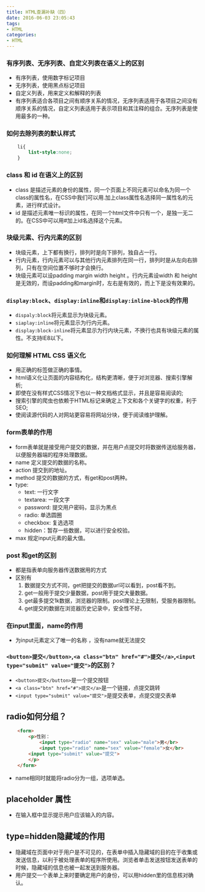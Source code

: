 ```yaml
---
title: HTML查漏补缺（四）
date: 2016-06-03 23:05:43
tags:
- HTML
categories:
- HTML
---
```


### 有序列表、无序列表、自定义列表在语义上的区别

* 有序列表，使用数字标记项目
* 无序列表，使用黑点标记项目
* 自定义列表，用来定义和解释的列表
* 有序列表适合各项目之间有顺序关系的情况，无序列表适用于各项目之间没有顺序关系的情况，自定义列表适用于表示项目和其注释的组合。无序列表是使用最多的一种。

### 如何去除列表的默认样式
<!-- more -->

``` css
    li{
        list-style:none;
    }
```

### class 和 id 在语义上的区别

* class 是描述元素的身份的属性，同一个页面上不同元素可以命名为同一个class的属性名，在CSS中我们可以用.加上class属性名选择同一属性名的元素，进行样式设计。
* id 是描述元素唯一标识的属性，在同一个html文件中只有一个，是独一无二的。在CSS中可以用#加上id名选择这个元素。

### 块级元素、行内元素的区别

* 块级元素，上下都有换行，排列时是向下排列，独自占一行。
* 行内元素，行内元素可以与其他行内元素排列在同一行，排列时是从左向右排列，只有在空间位置不够时才会换行。
* 块级元素可以设padding margin width height 。行内元素设width 和 height是无效的，而设padding和margin时，左右是有效的，而上下是没有效果的。

### `display:block`、`display:inline`和`display:inline-block`的作用

* `dispaly:block`将元素显示为块级元素。
* `siaplay:inline`将元素显示为行内元素。
* `display:block-inline`将元素显示为行内块元素，不换行也具有块级元素的属性。不支持IE8以下。

### 如何理解 HTML CSS 语义化

* 用正确的标签做正确的事情。
* html语义化让页面的内容结构化，结构更清晰，便于对浏览器、搜索引擎解析;
* 即使在没有样式CSS情况下也以一种文档格式显示，并且是容易阅读的;
* 搜索引擎的爬虫也依赖于HTML标记来确定上下文和各个关键字的权重，利于SEO;
* 使阅读源代码的人对网站更容易将网站分块，便于阅读维护理解。

### form表单的作用

* form表单就是接受用户提交的数据，并在用户点提交时将数据传送给服务器，以便服务器端的程序处理数据。
* name 定义提交的数据的名称。
* action 提交到的地址。
* method 提交的数据的方式，有get和post两种。
* type:
    * text: 一行文字
    * textarea: 一段文字
    * password: 提交用户密码，显示为黑点
    * radio: 单选圆圈
    * checkbox: 复选选项
    * hidden：暂存一些数据，可以进行安全校验。
* max 规定input元素的最大值。

### post 和get的区别

* 都是指表单向服务器传送数据用的方式
* 区别有
    1. 数据提交方式不同，get把提交的数据url可以看到，post看不到。 
    2. get一般用于提交少量数据，post用于提交大量数据。
    3. get最多提交1k数据，浏览器的限制。post理论上无限制，受服务器限制。
    4. get提交的数据在浏览器历史记录中，安全性不好。

### 在input里面，name的作用

* 为input元素定义了唯一的名称 ，没有name就无法提交

###  `<button>提交</button>`,`<a class="btn" href="#">提交</a>`,`<input type="submit" value="提交">`的区别？

* `<button>提交</button>`是一个提交按钮
* `<a class="btn" href="#">提交</a>`是一个链接，点提交跳转
* `<input type="submit" value="提交">`是提交表单，点提交提交表单

## radio如何分组？

``` html
    <form>
        <p>性别：
            <input type="radio" name="sex" value="male">男</br>
            <input type="radio" name="sex" value="female">女</br>
        <input type="submit" value="提交">
        </p>
    </form>
```

* name相同时就能将radio分为一组，选项单选。

## placeholder 属性

* 在输入框中显示提示用户应该输入的内容。

## type=hidden隐藏域的作用

* 隐藏域在页面中对于用户是不可见的，在表单中插入隐藏域的目的在于收集或发送信息，以利于被处理表单的程序所使用。浏览者单击发送按钮发送表单的时候，隐藏域的信息也被一起发送到服务器。
* 用户提交一个表单上来时要确定用户的身份，可以用hidden里的信息核对确认。